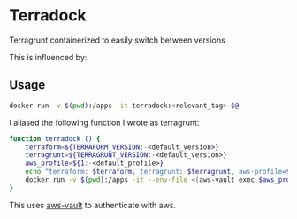 # Terradock
Terragrunt containerized to easily switch between versions

This is influenced by: []()

## Usage
```bash
docker run -v $(pwd):/apps -it terradock:<relevant_tag> $@
```

I aliased the following function I wrote as terragrunt:
```bash
function terradock () {
	terraform=${TERRAFORM_VERSION:-<default_version>}
	terragrunt=${TERRAGRUNT_VERSION:-<default_version>}
	aws_profile=${1:-<default_profile>}
	echo "terraform: $terraform, terragrunt: $terragrunt, aws-profile=$aws_profile"
	docker run -v $(pwd):/apps -it --env-file <(aws-vault exec $aws_profile -- env | grep ^AWS_) terradock:tf_$terraform-tg_$terragrunt ${@:2}
}
```
This uses [aws-vault](https://github.com/99designs/aws-vault) to authenticate with aws.
